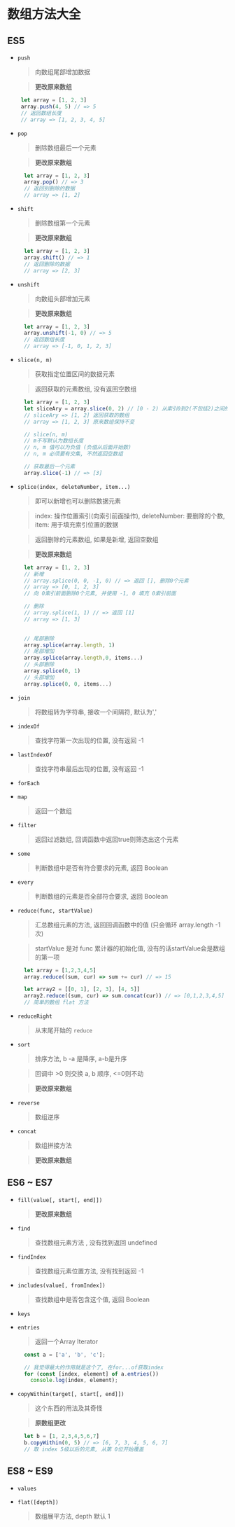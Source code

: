 # 数组方法大全

## ES5

+ `push`
  > 向数组尾部增加数据 

  > **更改原来数组**

   ```javaScript
    let array = [1, 2, 3]
    array.push(4, 5) // => 5
    // 返回数组长度
    // array => [1, 2, 3, 4, 5]
   ```
+ `pop`
  > 删除数组最后一个元素

  > **更改原来数组**
  ```javaScript
    let array = [1, 2, 3]
    array.pop() // => 3
    // 返回别删除的数据
    // array => [1, 2]
  ```
+ `shift`
  > 删除数组第一个元素

  > **更改原来数组**
  ```javaScript
    let array = [1, 2, 3]
    array.shift() // => 1
    // 返回删除的数据
    // array => [2, 3]
  ```
+ `unshift`
  > 向数组头部增加元素

  > **更改原来数组**
  ```javaScript
    let array = [1, 2, 3]
    array.unshift(-1, 0) // => 5
    // 返回数组长度
    // array => [-1, 0, 1, 2, 3]
  ``` 
+ `slice(n, m)`
  > 获取指定位置区间的数据元素 

  > 返回获取的元素数组, 没有返回空数组
  ```javaScript
    let array = [1, 2, 3]
    let sliceAry = array.slice(0, 2) // [0 - 2) 从索引0到2(不包括2)之间的元素(数组)
    // sliceAry => [1, 2] 返回获取的数组
    // array => [1, 2, 3] 原来数组保持不变

    // slice(n, m)
    // m不写默认为数组长度
    // n, m 值可以为负值 (负值从后面开始数)
    // n, m 必须要有交集, 不然返回空数组

    // 获取最后一个元素
    array.slice(-1) // => [3]
  ```
+ `splice(index, deleteNumber, item...)`
  > 即可以新增也可以删除数据元素 

  > index: 操作位置索引(向索引前面操作), deleteNumber: 要删除的个数, item: 用于填充索引位置的数据

  > 返回删除的元素数组, 如果是新增, 返回空数组

  > **更改原来数组**
  ```javaScript
    let array = [1, 2, 3]
    // 新增
    // array.splice(0, 0, -1, 0) // => 返回 [], 删除0个元素
    // array => [0, 1, 2, 3]
    // 向 0索引前面删除0个元素, 并使用 -1, 0 填充 0索引前面

    // 删除
    // array.splice(1, 1) // => 返回 [1]
    // array => [1, 3]
    
  ```

  ```javaScript
    // 尾部删除
    array.splice(array.length, 1)
    // 尾部增加
    array.splice(array.length,0, items...)
    // 头部删除
    array.splice(0, 1)
    // 头部增加
    array.splice(0, 0, items...)
  ```
+ `join`
  > 将数组转为字符串, 接收一个间隔符, 默认为','

+ `indexOf`
  > 查找字符第一次出现的位置, 没有返回 -1

+ `lastIndexOf`
  > 查找字符串最后出现的位置, 没有返回 -1

+ `forEach`

+ `map`
  > 返回一个数组

+ `filter`
  > 返回过滤数组, 回调函数中返回true则筛选出这个元素

+ `some`
  > 判断数组中是否有符合要求的元素, 返回 Boolean

+ `every`
  > 判断数组的元素是否全部符合要求, 返回 Boolean

+ `reduce(func, startValue)`
  > 汇总数组元素的方法, 返回回调函数中的值 (只会循环 array.length -1 次)

  > startValue 是对 func 累计器的初始化值, 没有的话startValue会是数组的第一项
  ```javaScript
    let array = [1,2,3,4,5]
    array.reduce((sum, cur) => sum += cur) // => 15

    let array2 = [[0, 1], [2, 3], [4, 5]]
    array2.reduce((sum, cur) => sum.concat(cur)) // => [0,1,2,3,4,5]
    // 简单的数组 flat 方法

  ``` 

+ `reduceRight`
  > 从末尾开始的 `reduce` 

+ `sort`
  > 排序方法, b -a 是降序, a-b是升序

  > 回调中 >0 则交换 a, b 顺序, <=0则不动

  > **更改原来数组**

+ `reverse`
  > 数组逆序

+ `concat`
  > 数组拼接方法 

  > **更改原来数组**
## ES6 ~ ES7

+ `fill(value[, start[, end]])`
  > **更改原来数组** 

+ `find`
  > 查找数组元素方法 , 没有找到返回 undefined

+ `findIndex`
  > 查找数组元素位置方法, 没有找到返回 -1 

+ `includes(value[, fromIndex])`
  >  查找数组中是否包含这个值, 返回 Boolean
   
+ `keys`

+ `entries`
  > 返回一个Array Iterator

  ```javaScript
    const a = ['a', 'b', 'c'];

    // 我觉得最大的作用就是这个了, 在for...of获取index
    for (const [index, element] of a.entries())
      console.log(index, element);
  ```
+ `copyWithin(target[, start[, end]])`
  > 这个东西的用法及其奇怪

  > **原数组更改**
  ```javaScript
    let b = [1, 2,3,4,5,6,7]
    b.copyWithin(0, 5) // => [6, 7, 3, 4, 5, 6, 7]
    // 取 index 5级以后的元素, 从第 0位开始覆盖
  ```

## ES8 ~ ES9

+ `values`

+ `flat([depth])`
  > 数组展平方法,  depth 默认 1
